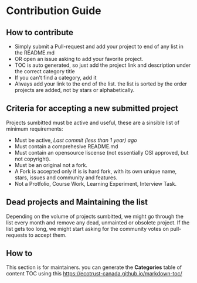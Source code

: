 # Contribution Guide

## How to contribute

- Simply submit a Pull-request and add your project to end of any list in the README.md
- OR open an issue asking to add your favorite project.
- TOC is auto generated, so just add the project link and description under the correct category title
- If you can't find a category, add it
- Always add your link to the end of the list. the list is sorted by the order projects are added, not by stars or alphabetically.

## Criteria for accepting a new submitted project

Projects sumbitted must be active and useful, these are a sinsible list of minimum requirements:
- Must be active, *Last commit (less than 1 year) ago*
- Must contain a comprehesive README.md
- Must contain an opensource liscense (not essentially OSI approved, but not copyright).
- Must be an original not a fork.
- A Fork is accepted only if is is hard fork, with its own unique name, stars, issues and community and features.
- Not a Protfolio, Course Work, Learning Experiment, Interview Task.

## Dead projects and Maintaining the list

Depending on the volume of projects sumbitted, we might go through the list every month and remove any dead, unmainted or obsolete project.
If the list gets too long, we might start asking for the community votes on pull-requests to accept them.

## How to

This section is for maintainers. you can generate the **Categories** table of content TOC using this https://ecotrust-canada.github.io/markdown-toc/
